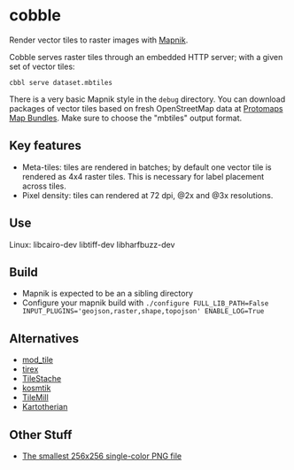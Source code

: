# cobble
Render vector tiles to raster images with [Mapnik](https://github.com/mapnik/mapnik).

Cobble serves raster tiles through an embedded HTTP server; with a given set of vector tiles: 

    cbbl serve dataset.mbtiles
    
There is a very basic Mapnik style in the `debug` directory. You can download packages of vector tiles based on fresh OpenStreetMap data at [Protomaps Map Bundles](http://protomaps.com/bundles). Make sure to choose the "mbtiles" output format.

## Key features

* Meta-tiles: tiles are rendered in batches; by default one vector tile is rendered as 4x4 raster tiles. This is necessary for label placement across tiles.
* Pixel density: tiles can rendered at 72 dpi, @2x and @3x resolutions.

## Use

Linux: libcairo-dev libtiff-dev libharfbuzz-dev

## Build

* Mapnik is expected to be an a sibling directory
* Configure your mapnik build with `./configure FULL_LIB_PATH=False INPUT_PLUGINS='geojson,raster,shape,topojson' ENABLE_LOG=True`

## Alternatives
* [mod_tile](https://github.com/openstreetmap/mod_tile)
* [tirex](https://github.com/openstreetmap/tirex)
* [TileStache](http://tilestache.org)
* [kosmtik](https://github.com/kosmtik/kosmtik)
* [TileMill](https://github.com/tilemill-project/tilemill)
* [Kartotherian](https://github.com/kartotherian/kartotherian)

## Other Stuff
* [The smallest 256x256 single-color PNG file](https://www.mjt.me.uk/posts/smallest-png/)
